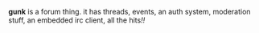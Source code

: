 **gunk** is a forum thing. it has threads, events, an auth system, moderation
stuff, an embedded irc client, all the hits<em>!!</em>
